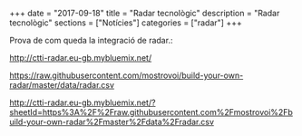 +++
date        = "2017-09-18"
title       = "Radar tecnològic"
description = "Radar tecnològic"
sections    = ["Notícies"]
categories  = ["radar"]
+++


Prova de com queda la integració de radar.:

http://ctti-radar.eu-gb.mybluemix.net/

https://raw.githubusercontent.com/mostrovoi/build-your-own-radar/master/data/radar.csv

http://ctti-radar.eu-gb.mybluemix.net/?sheetId=https%3A%2F%2Fraw.githubusercontent.com%2Fmostrovoi%2Fbuild-your-own-radar%2Fmaster%2Fdata%2Fradar.csv
